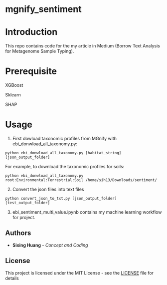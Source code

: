 # mgnify_sentiment


  
# Introduction

This repo contains code for the my article in Medium (Borrow Text Analysis for Metagenome Sample Typing).

# Prerequisite

XGBoost

Sklearn

SHAP



# Usage
1. First dowload taxonomic profiles from MGnify with ebi_donwload_all_taxonomy.py:
```console
python ebi_donwload_all_taxonomy.py [habitat_string] [json_output_folder]
```

For example, to download the taxonomic profiles for soils:
```console
python ebi_donwload_all_taxonomy.py root:Environmental:Terrestrial:Soil /home/sih13/Downloads/sentiment/
```

2. Convert the json files into text files
```console
python convert_json_to_txt.py [json_output_folder] [test_output_folder]
```

3. ebi_sentiment_multi_value.ipynb contains my machine learning workflow for project.

## Authors

  

*  **Sixing Huang** - *Concept and Coding*

  

## License

  

This project is licensed under the MIT License - see the [LICENSE](LICENSE) file for details
